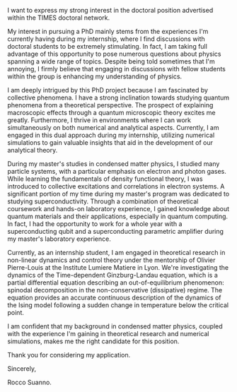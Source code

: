 I want to express my strong interest in the doctoral position advertised within the TIMES doctoral network.

My interest in pursuing a PhD mainly stems from the experiences I'm currently having during my internship, where I find discussions with doctoral students to be extremely stimulating. In fact, I am taking full advantage of this opportunity to pose numerous questions about physics spanning a wide range of topics. Despite being told sometimes that I'm annoying, I firmly believe that engaging in discussions with fellow students within the group is enhancing my understanding of physics.

I am deeply intrigued by this PhD project because I am fascinated by collective phenomena. I have a strong inclination towards studying quantum phenomena from a theoretical perspective. The prospect of explaining macroscopic effects through a quantum microscopic theory excites me greatly. Furthermore, I thrive in environments where I can work simultaneously on both numerical and analytical aspects. Currently, I am engaged in this dual approach during my internship, utilizing numerical simulations to gain valuable insights that aid in the development of our analytical theory.

During my master's studies in condensed matter physics, I studied many particle systems, with a particular emphasis on electron and photon gases. While learning the fundamentals of density functional theory, I was introduced to collective excitations and correlations in electron systems. A significant portion of my time during my master's program was dedicated to studying superconductivity. Through a combination of theoretical coursework and hands-on laboratory experience, I gained knowledge about quantum materials and their applications, especially in quantum computing. In fact, I had the opportunity to work for a whole year with a superconducting qubit and a superconducting parametric amplifier during my master's laboratory experience.

Currently, as an internship student, I am engaged in theoretical research in non-linear dynamics and control theory under the mentorship of Olivier Pierre-Louis at the Institute Lumiere Matiere in Lyon. We're investigating the dynamics of the Time-dependent Ginzburg-Landau equation, which is a partial differential equation describing an out-of-equilibrium phenomenon: spinodal decomposition in the non-conservative (dissipative) regime. The equation provides an accurate continuous description of the dynamics of the Ising model following a sudden change in temperature below the critical point.

I am confident that my background in condensed matter physics, coupled with the experience I'm gaining in theoretical research and numerical simulations, makes me the right candidate for this position.

Thank you for considering my application.

Sincerely,

Rocco Suanno.